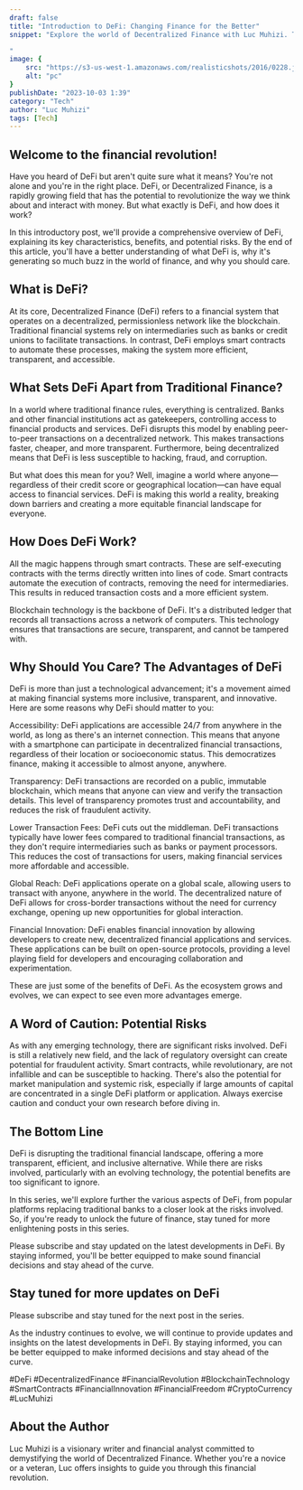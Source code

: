 ```yaml
---
draft: false
title: "Introduction to DeFi: Changing Finance for the Better"
snippet: "Explore the world of Decentralized Finance with Luc Muhizi. This introductory post offers a comprehensive guide to understanding DeFi, its benefits, and the potential risks. #DeFi #FinancialRevolution #BlockchainTechnology #SmartContracts #LucMuhizi

"
image: {
    src: "https://s3-us-west-1.amazonaws.com/realisticshots/2016/0228.jpg",
    alt: "pc"
}
publishDate: "2023-10-03 1:39"
category: "Tech"
author: "Luc Muhizi"
tags: [Tech]
---
```

## Welcome to the financial revolution!

Have you heard of DeFi but aren't quite sure what it means? You're not alone and you're in the right place. DeFi, or Decentralized Finance, is a rapidly growing field that has the potential to revolutionize the way we think about and interact with money. But what exactly is DeFi, and how does it work?

In this introductory post, we'll provide a comprehensive overview of DeFi, explaining its key characteristics, benefits, and potential risks. By the end of this article, you'll have a better understanding of what DeFi is, why it's generating so much buzz in the world of finance, and why you should care. 

## What is DeFi?
At its core, Decentralized Finance (DeFi) refers to a financial system that operates on a decentralized, permissionless network like the blockchain. Traditional financial systems rely on intermediaries such as banks or credit unions to facilitate transactions. In contrast, DeFi employs smart contracts to automate these processes, making the system more efficient, transparent, and accessible.

## What Sets DeFi Apart from Traditional Finance? 
In a world where traditional finance rules, everything is centralized. Banks and other financial institutions act as gatekeepers, controlling access to financial products and services. DeFi disrupts this model by enabling peer-to-peer transactions on a decentralized network. This makes transactions faster, cheaper, and more transparent. Furthermore, being decentralized means that DeFi is less susceptible to hacking, fraud, and corruption. 

But what does this mean for you? Well, imagine a world where anyone—regardless of their credit score or geographical location—can have equal access to financial services. DeFi is making this world a reality, breaking down barriers and creating a more equitable financial landscape for everyone.

## How Does DeFi Work? 
All the magic happens through smart contracts. These are self-executing contracts with the terms directly written into lines of code. Smart contracts automate the execution of contracts, removing the need for intermediaries. This results in reduced transaction costs and a more efficient system. 

Blockchain technology is the backbone of DeFi. It's a distributed ledger that records all transactions across a network of computers. This technology ensures that transactions are secure, transparent, and cannot be tampered with.

## Why Should You Care? The Advantages of DeFi
DeFi is more than just a technological advancement; it's a movement aimed at making financial systems more inclusive, transparent, and innovative. Here are some reasons why DeFi should matter to you:

Accessibility: DeFi applications are accessible 24/7 from anywhere in the world, as long as there's an internet connection. This means that anyone with a smartphone can participate in decentralized financial transactions, regardless of their location or socioeconomic status. This democratizes finance, making it accessible to almost anyone, anywhere.

Transparency: DeFi transactions are recorded on a public, immutable blockchain, which means that anyone can view and verify the transaction details. This level of transparency promotes trust and accountability, and reduces the risk of fraudulent activity.

Lower Transaction Fees: DeFi cuts out the middleman. DeFi transactions typically have lower fees compared to traditional financial transactions, as they don't require intermediaries such as banks or payment processors. This reduces the cost of transactions for users, making financial services more affordable and accessible.

Global Reach: DeFi applications operate on a global scale, allowing users to transact with anyone, anywhere in the world. The decentralized nature of DeFi allows for cross-border transactions without the need for currency exchange, opening up new opportunities for global interaction.

Financial Innovation: DeFi enables financial innovation by allowing developers to create new, decentralized financial applications and services. These applications can be built on open-source protocols, providing a level playing field for developers and encouraging collaboration and experimentation.

These are just some of the benefits of DeFi. As the ecosystem grows and evolves, we can expect to see even more advantages emerge.

## A Word of Caution: Potential Risks
As with any emerging technology, there are significant risks involved. DeFi is still a relatively new field, and the lack of regulatory oversight can create potential for fraudulent activity. Smart contracts, while revolutionary, are not infallible and can be susceptible to hacking. There's also the potential for market manipulation and systemic risk, especially if large amounts of capital are concentrated in a single DeFi platform or application. Always exercise caution and conduct your own research before diving in.

## The Bottom Line
DeFi is disrupting the traditional financial landscape, offering a more transparent, efficient, and inclusive alternative. While there are risks involved, particularly with an evolving technology, the potential benefits are too significant to ignore. 

In this series, we'll explore further the various aspects of DeFi, from popular platforms replacing traditional banks to a closer look at the risks involved. So, if you're ready to unlock the future of finance, stay tuned for more enlightening posts in this series.

Please subscribe and stay updated on the latest developments in DeFi. By staying informed, you'll be better equipped to make sound financial decisions and stay ahead of the curve.

## Stay tuned for more updates on DeFi
Please subscribe and stay tuned for the next post in the series. 

As the industry continues to evolve, we will continue to provide updates and insights on the latest developments in DeFi. By staying informed, you can be better equipped to make informed decisions and stay ahead of the curve.

#DeFi #DecentralizedFinance #FinancialRevolution #BlockchainTechnology
#SmartContracts #FinancialInnovation #FinancialFreedom #CryptoCurrency #LucMuhizi

## About the Author
Luc Muhizi is a visionary writer and financial analyst committed to demystifying the world of Decentralized Finance. Whether you're a novice or a veteran, Luc offers insights to guide you through this financial revolution.
